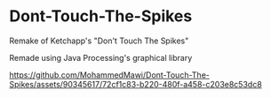 # Dont-Touch-The-Spikes
Remake of Ketchapp's "Don't Touch The Spikes"

Remade using Java Processing's graphical library


https://github.com/MohammedMawi/Dont-Touch-The-Spikes/assets/90345617/72cf1c83-b220-480f-a458-c203e8c53dc8

